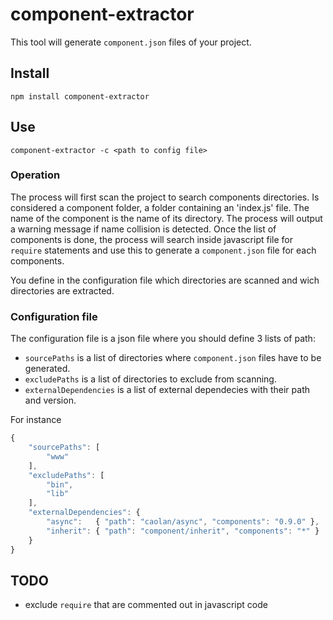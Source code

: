 # component-extractor

This tool will generate `component.json` files of your project.

## Install

`npm install component-extractor`

## Use

`component-extractor -c <path to config file>`

### Operation

The process will first scan the project to search components directories.
Is considered a component folder, a folder containing an 'index.js' file.
The name of the component is the name of its directory.
The process will output a warning message if name collision is detected.
Once the list of components is done, the process will search inside javascript file for `require` statements
and use this to generate a `component.json` file for each components.

You define in the configuration file which directories are scanned and wich directories are extracted.

### Configuration file

The configuration file is a json file where you should define 3 lists of path:
* `sourcePaths` is a list of directories where `component.json` files have to be generated.
* `excludePaths` is a list of directories to exclude from scanning.
* `externalDependencies` is a list of external dependecies with their path and version.

For instance
```javascript
{
	"sourcePaths": [
		"www"
	],
	"excludePaths": [
		"bin",
		"lib"
	],
	"externalDependencies": {
		"async":   { "path": "caolan/async", "components": "0.9.0" },
		"inherit": { "path": "component/inherit", "components": "*" }
	}
}
```


## TODO

* exclude `require` that are commented out in javascript code

